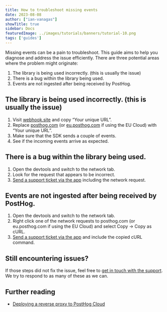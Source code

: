 ```yaml
---
title: How to troubleshoot missing events
date: 2023-08-08
author: ["ian-vanagas"]
showTitle: true
sidebar: Docs
featuredImage: ../images/tutorials/banners/tutorial-10.png
tags: ['guides']
---
```


Missing events can be a pain to troubleshoot. This guide aims to help you diagnose and address the issue efficiently. There are three potential areas where the problem might originate:

1. The library is being used incorrectly. (this is usually the issue)
2. There is a bug within the library being used.
3. Events are not ingested after being received by PostHog.

## The library is being used incorrectly. (this is usually the issue)

1. Visit [webhook.site](https://webhook.site/) and copy “Your unique URL”.
2. Replace [posthog.com](https://app.posthog.com) (or [eu.posthog.com](https://eu.posthog.com) if using the EU Cloud) with “Your unique URL”.
3. Make sure that the SDK sends a couple of events.
4. See if the incoming events arrive as expected.

## There is a bug within the library being used.

1. Open the devtools and switch to the network tab.
2. Look for the request that appears to be incorrect.
3. [Send a support ticket via the app](https://app.posthog.com/home#supportModal) including the network request.

## Events are not ingested after being received by PostHog.

1. Open the devtools and switch to the network tab.
2. Right click one of the network requests to posthog.com (or eu.posthog.com if using the EU Cloud) and select Copy -> Copy as cURL.
3. [Send a support ticket via the app](https://app.posthog.com/home#supportModal) and include the copied cURL command.

##  Still encountering issues?
If those steps did not fix the issue, feel free to [get in touch with the support](https://app.posthog.com/home#supportModal). We try to respond to as many of these as we can.

## Further reading

- [Deploying a reverse proxy to PostHog Cloud](/docs/advanced/proxy)
